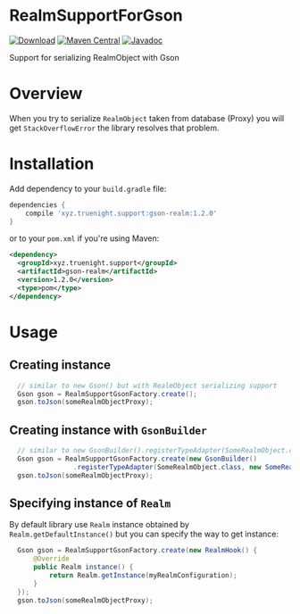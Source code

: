 # RealmSupportForGson
[![Download](https://api.bintray.com/packages/truenight/maven/gson-realm/images/download.svg)](https://bintray.com/truenight/maven/gson-realm/_latestVersion)
[![Maven Central](https://maven-badges.herokuapp.com/maven-central/xyz.truenight.support/gson-realm/badge.svg)](https://maven-badges.herokuapp.com/maven-central/xyz.truenight.support/gson-realm)
[![Javadoc](https://javadoc-emblem.rhcloud.com/doc/xyz.truenight.support/gson-realm/badge.svg)](http://www.javadoc.io/doc/xyz.truenight.support/gson-realm)

Support for serializing RealmObject with Gson

# Overview

When you try to serialize ``RealmObject`` taken from database (Proxy) you will get ``StackOverflowError`` the library resolves that problem.

# Installation

Add dependency to your `build.gradle` file:

```groovy
dependencies {
    compile 'xyz.truenight.support:gson-realm:1.2.0'
}
```

or to your `pom.xml` if you're using Maven:

```xml
<dependency>
  <groupId>xyz.truenight.support</groupId>
  <artifactId>gson-realm</artifactId>
  <version>1.2.0</version>
  <type>pom</type>
</dependency>
```
# Usage

## Creating instance

```java
  // similar to new Gson() but with RealmObject serializing support
  Gson gson = RealmSupportGsonFactory.create();
  gson.toJson(someRealmObjectProxy);
```
## Creating instance with ``GsonBuilder``

```java
  // similar to new GsonBuilder().registerTypeAdapter(SomeRealmObject.class, new SomeRealmObjectAdapter()).create()
  Gson gson = RealmSupportGsonFactory.create(new GsonBuilder()
                .registerTypeAdapter(SomeRealmObject.class, new SomeRealmObjectAdapter()));
  gson.toJson(someRealmObjectProxy);
```

## Specifying instance of ``Realm``

By default library use ``Realm`` instance obtained by ``Realm.getDefaultInstance()`` but you can specify the way to get instance:

```java
  Gson gson = RealmSupportGsonFactory.create(new RealmHook() {
      @Override
      public Realm instance() {
          return Realm.getInstance(myRealmConfiguration);
      }
  });
  gson.toJson(someRealmObjectProxy);
```

